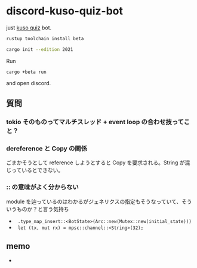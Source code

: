 # discord-kuso-quiz-bot

just [kuso quiz](https://twitter.com/hashtag/kuso%E3%81%AA%E3%81%9E%E3%81%AA%E3%81%9E?src=hashtag_click&f=live) bot.

```sh
rustup toolchain install beta

cargo init --edition 2021
```

Run

```
cargo +beta run
```

and open discord.

## 質問

### tokio そのものってマルチスレッド + event loop の合わせ技ってこと？

### dereference と Copy の関係

ごまかそうとして reference しようとすると Copy を要求される。String が混じっているとできない。

### :: の意味がよく分からない

module を辿っているのはわかるがジェネリクスの指定もそうなっていて、そういうものか？と言う気持ち

- ` .type_map_insert::<BotState>(Arc::new(Mutex::new(initial_state)))`
- ` let (tx, mut rx) = mpsc::channel::<String>(32);`

## memo

-
